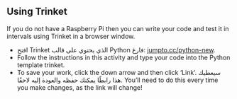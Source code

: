 ## Using Trinket

If you do not have a Raspberry Pi then you can write your code and test it in intervals using Trinket in a browser window.

- افتح Trinket الذي يحتوي على قالب Python فارغ: [jumpto.cc/python-new](http://jumpto.cc/python-new).
- Follow the instructions in this activity and type your code into the Python template trinket.
- To save your work, click the down arrow and then click ‘Link’. سيعطيك هذا رابطًا يمكنك حفظه والعودة إليه لاحقًا. You’ll need to do this every time you make changes, as the link will change!
